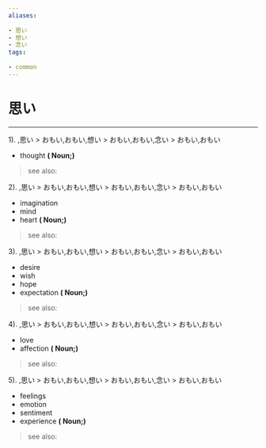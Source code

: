 ```yaml
---
aliases:
    
- 思い
- 想い
- 念い
tags:
    
- common
---
```


# 思い
---
1).
,思い > おもい,おもい,想い > おもい,おもい,念い > おもい,おもい

- thought
**( Noun;)**
> see also: 
            
2).
,思い > おもい,おもい,想い > おもい,おもい,念い > おもい,おもい

- imagination
- mind
- heart
**( Noun;)**
> see also: 
            
3).
,思い > おもい,おもい,想い > おもい,おもい,念い > おもい,おもい

- desire
- wish
- hope
- expectation
**( Noun;)**
> see also: 
            
4).
,思い > おもい,おもい,想い > おもい,おもい,念い > おもい,おもい

- love
- affection
**( Noun;)**
> see also: 
            
5).
,思い > おもい,おもい,想い > おもい,おもい,念い > おもい,おもい

- feelings
- emotion
- sentiment
- experience
**( Noun;)**
> see also: 
            